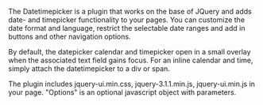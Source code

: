 
The Datetimepicker is a plugin that works on the base of JQuery and adds date- and timepicker functionality to your pages. 
You can customize the date format and language, restrict the selectable date ranges and add in buttons and other navigation 
options.

By default, the datepicker calendar and timepicker open in a small overlay when the associated text field gains focus. 
For an inline calendar and time, simply attach the datetimepicker to a div or span.

The plugin includes jquery-ui.min.css, jquery-3.1.1.min.js, jquery-ui.min.js in your page.
"Options" is an optional javascript object with parameters.
